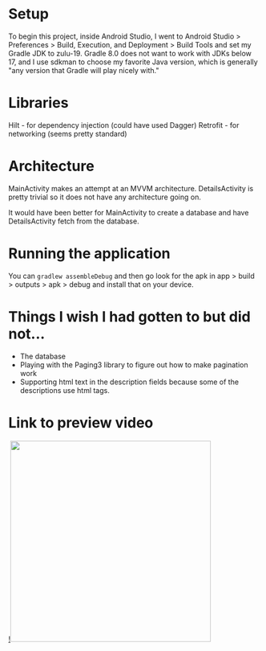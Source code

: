 # Setup
To begin this project, inside Android Studio, I went to Android Studio > Preferences > 
Build, Execution, and Deployment > Build Tools and set my Gradle JDK to zulu-19. Gradle 8.0 does 
not want to work with JDKs below 17, and I use sdkman to choose my favorite Java version, which is 
generally "any version that Gradle will play nicely with." 

# Libraries
Hilt - for dependency injection (could have used Dagger)
Retrofit - for networking (seems pretty standard)

# Architecture
MainActivity makes an attempt at an MVVM architecture.
DetailsActivity is pretty trivial so it does not have any architecture going on.

It would have been better for MainActivity to create a database and have DetailsActivity fetch from
the database.

# Running the application
You can `gradlew assembleDebug` and then go look for the apk in app > build > outputs > apk > debug
and install that on your device.

# Things I wish I had gotten to but did not...
- The database
- Playing with the Paging3 library to figure out how to make pagination work
- Supporting html text in the description fields because some of the descriptions use html tags.

# Link to preview video

[!<img src=https://github.com/user-attachments/assets/2d082dfa-7be1-424b-b660-36e8fc6d1b21 width=400>](https://youtube.com/shorts/Uq3Ls8EHTzo?feature=share)

